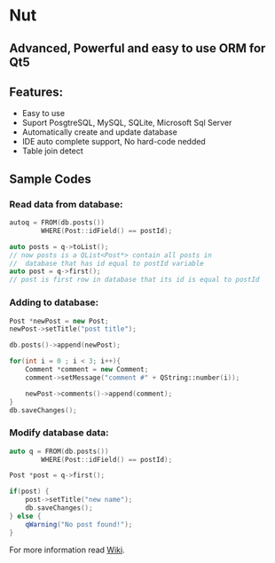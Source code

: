 # Nut

## Advanced, Powerful and easy to use ORM for Qt5


## Features:

 - Easy to use
 - Suport PosgtreSQL, MySQL, SQLite, Microsoft Sql Server
 - Automatically create and update database
 - IDE auto complete support, No hard-code nedded
 - Table join detect 

## Sample Codes
### Read data from database:

```cpp
autoq = FROM(db.posts())
        WHERE(Post::idField() == postId);

auto posts = q->toList();
// now posts is a QList<Post*> contain all posts in
//  database that has id equal to postId variable
auto post = q->first();
// post is first row in database that its id is equal to postId
```

### Adding to database:
```cpp
Post *newPost = new Post;
newPost->setTitle("post title");

db.posts()->append(newPost);

for(int i = 0 ; i < 3; i++){
    Comment *comment = new Comment;
    comment->setMessage("comment #" + QString::number(i));

    newPost->comments()->append(comment);
}
db.saveChanges();
```

### Modify database data:
```cpp
auto q = FROM(db.posts())
        WHERE(Post::idField() == postId);

Post *post = q->first();

if(post) {
    post->setTitle("new name");
    db.saveChanges();
} else {
    qWarning("No post found!");
}
```

For more information read [Wiki](wiki).
